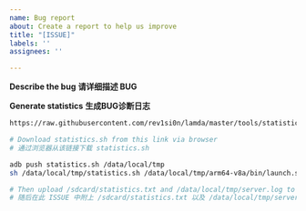 ```yaml
---
name: Bug report
about: Create a report to help us improve
title: "[ISSUE]"
labels: ''
assignees: ''

---
```


**Describe the bug**
**请详细描述 BUG**

**Generate statistics**
**生成BUG诊断日志**

```bash
https://raw.githubusercontent.com/rev1si0n/lamda/master/tools/statistics.sh

# Download statistics.sh from this link via browser
# 通过浏览器从该链接下载 statistics.sh

adb push statistics.sh /data/local/tmp
sh /data/local/tmp/statistics.sh /data/local/tmp/arm64-v8a/bin/launch.sh --logfile=/data/local/tmp/server.log

# Then upload /sdcard/statistics.txt and /data/local/tmp/server.log to this ISSUE
# 随后在此 ISSUE 中附上 /sdcard/statistics.txt 以及 /data/local/tmp/server.log
```
